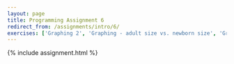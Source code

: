 ```yaml
---
layout: page
title: Programming Assignment 6
redirect_from: /assignments/intro/6/
exercises: ['Graphing 2', 'Graphing - adult size vs. newborn size', 'Graphing 1']
---
```


{% include assignment.html %}
